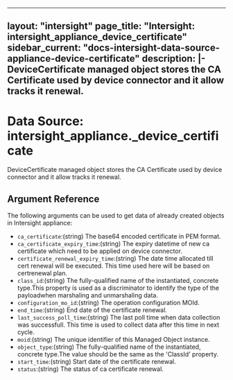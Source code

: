
---
layout: "intersight"
page_title: "Intersight: intersight_appliance_device_certificate"
sidebar_current: "docs-intersight-data-source-appliance-device-certificate"
description: |-
DeviceCertificate managed object stores the CA Certificate used by device connector and it allow tracks it renewal.
---

# Data Source: intersight_appliance._device_certificate
DeviceCertificate managed object stores the CA Certificate used by device connector and it allow tracks it renewal.
## Argument Reference
The following arguments can be used to get data of already created objects in Intersight appliance:
* `ca_certificate`:(string) The base64 encoded certificate in PEM format. 
* `ca_certificate_expiry_time`:(string) The expiry datetime of new ca certificate which need to be applied on device connector. 
* `certificate_renewal_expiry_time`:(string) The date time allocated till cert renewal will be executed. This time used here will be based on certrenewal plan. 
* `class_id`:(string) The fully-qualified name of the instantiated, concrete type.This property is used as a discriminator to identify the type of the payloadwhen marshaling and unmarshaling data. 
* `configuration_mo_id`:(string) The operation configuration MOId. 
* `end_time`:(string) End date of the certificate renewal. 
* `last_success_poll_time`:(string) The last poll time when data collection was successfull. This time is used to collect data after this time in next cycle. 
* `moid`:(string) The unique identifier of this Managed Object instance. 
* `object_type`:(string) The fully-qualified name of the instantiated, concrete type.The value should be the same as the 'ClassId' property. 
* `start_time`:(string) Start date of the certificate renewal. 
* `status`:(string) The status of ca certificate renewal. 

